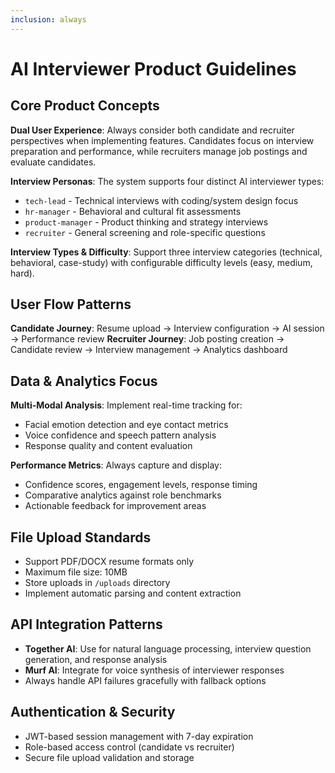 ```yaml
---
inclusion: always
---
```


# AI Interviewer Product Guidelines

## Core Product Concepts

**Dual User Experience**: Always consider both candidate and recruiter perspectives when implementing features. Candidates focus on interview preparation and performance, while recruiters manage job postings and evaluate candidates.

**Interview Personas**: The system supports four distinct AI interviewer types:
- `tech-lead` - Technical interviews with coding/system design focus
- `hr-manager` - Behavioral and cultural fit assessments  
- `product-manager` - Product thinking and strategy interviews
- `recruiter` - General screening and role-specific questions

**Interview Types & Difficulty**: Support three interview categories (technical, behavioral, case-study) with configurable difficulty levels (easy, medium, hard).

## User Flow Patterns

**Candidate Journey**: Resume upload → Interview configuration → AI session → Performance review
**Recruiter Journey**: Job posting creation → Candidate review → Interview management → Analytics dashboard

## Data & Analytics Focus

**Multi-Modal Analysis**: Implement real-time tracking for:
- Facial emotion detection and eye contact metrics
- Voice confidence and speech pattern analysis  
- Response quality and content evaluation

**Performance Metrics**: Always capture and display:
- Confidence scores, engagement levels, response timing
- Comparative analytics against role benchmarks
- Actionable feedback for improvement areas

## File Upload Standards

- Support PDF/DOCX resume formats only
- Maximum file size: 10MB
- Store uploads in `/uploads` directory
- Implement automatic parsing and content extraction

## API Integration Patterns

- **Together AI**: Use for natural language processing, interview question generation, and response analysis
- **Murf AI**: Integrate for voice synthesis of interviewer responses
- Always handle API failures gracefully with fallback options

## Authentication & Security

- JWT-based session management with 7-day expiration
- Role-based access control (candidate vs recruiter)
- Secure file upload validation and storage